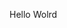 Hello Wolrd


























































































































































































































































































































































































































































































































































































































































































































































































































































































































































































































































































































































































































































































































































































































































































































































































































































































































































































































































































































































































































































































































































































































































































































































































































































































































































































































































































































































































































































































































































































































































































































































































































































































































































































































































































































































































































































































































